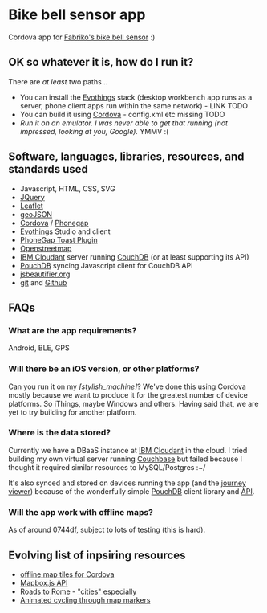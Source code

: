 # Bike bell sensor app

Cordova app for [Fabriko's bike bell sensor](../README.md) :)

## OK so whatever it is, how do I run it?

There are _at least_ two paths ..

* You can install the [Evothings](http://evothings.com) stack (desktop workbench app runs as a server, phone client apps run within the same network) - LINK TODO
* You can build it using [Cordova](https://cordova.apache.org) - config.xml etc missing TODO
* _Run it on an emulator. I was never able to get that running (not impressed, looking at you, Google)._ YMMV :(

## Software, languages, libraries, resources, and standards used

* Javascript, HTML, CSS, SVG
* [JQuery](http://jquery.com/)
* [Leaflet](http://leafletjs.com)
* [geoJSON](http://geojson.org/geojson-spec.html)
* [Cordova](https://cordova.apache.org) / [Phonegap](http://phonegap.com)
* [Evothings](http://evothings.com) Studio and client
* [PhoneGap Toast Plugin](https://github.com/EddyVerbruggen/Toast-PhoneGap-Plugin)
* [Openstreetmap](http://openstreetmap.org)
* [IBM Cloudant](http://cloudant.com) server running [CouchDB](https://couchdb.apache.org) (or at least supporting its API)
* [PouchDB](https://pouchdb.com) syncing Javascript client for CouchDB API
* [jsbeautifier.org](http://jsbeautifier.org)
* [git](http://git-scm.com) and [Github](http://github.com)

## FAQs
### What are the app requirements?
Android, BLE, GPS

### Will there be an iOS version, or other platforms?
Can you run it on my _[stylish\_machine]_? We've done this using Cordova mostly because we want to produce it for the greatest number of device platforms. So iThings, maybe Windows and others. Having said that, we are yet to try building for another platform.

### Where is the data stored?
Currently we have a DBaaS instance at [IBM Cloudant](http://cloudant.com) in the cloud. I tried building my own virtual server running [Couchbase]() but failed because I thought it required similar resources to MySQL/Postgres :~/

It's also synced and stored on devices running the app (and the [journey viewer](../DataAnalysis/)) because of the wonderfully simple [PouchDB](https://pouchdb.com) client library and [API](https://pouchdb.com/api.html).

### Will the app work with offline maps?
As of around 0744df, subject to lots of testing (this is hard).

## Evolving list of inpsiring resources
* [offline map tiles for Cordova](https://github.com/gregallensworth/L.TileLayer.Cordova)
* [Mapbox.js API](https://www.mapbox.com/mapbox.js)
* [Roads to Rome](http://roadstorome.moovellab.com) - ["cities" especially](http://roadstorome.moovellab.com/cities)
* [Animated cycling through map markers](https://www.mapbox.com/mapbox.js/example/v1.0.0/cycle-markers/)
